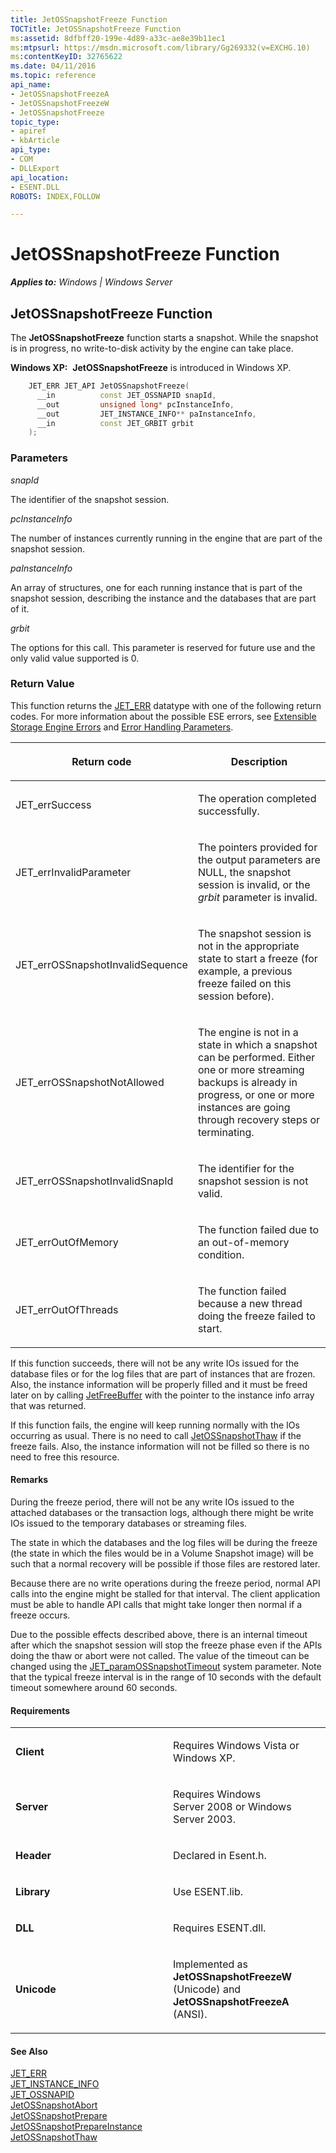 ```yaml
---
title: JetOSSnapshotFreeze Function
TOCTitle: JetOSSnapshotFreeze Function
ms:assetid: 8dfbff20-199e-4d89-a33c-ae8e39b11ec1
ms:mtpsurl: https://msdn.microsoft.com/library/Gg269332(v=EXCHG.10)
ms:contentKeyID: 32765622
ms.date: 04/11/2016
ms.topic: reference
api_name: 
- JetOSSnapshotFreezeA
- JetOSSnapshotFreezeW
- JetOSSnapshotFreeze
topic_type: 
- apiref
- kbArticle
api_type: 
- COM
- DLLExport
api_location: 
- ESENT.DLL
ROBOTS: INDEX,FOLLOW

---
```


# JetOSSnapshotFreeze Function


_**Applies to:** Windows | Windows Server_

## JetOSSnapshotFreeze Function

The **JetOSSnapshotFreeze** function starts a snapshot. While the snapshot is in progress, no write-to-disk activity by the engine can take place.

**Windows XP:**  **JetOSSnapshotFreeze** is introduced in Windows XP.

```cpp
    JET_ERR JET_API JetOSSnapshotFreeze(
      __in          const JET_OSSNAPID snapId,
      __out         unsigned long* pcInstanceInfo,
      __out         JET_INSTANCE_INFO** paInstanceInfo,
      __in          const JET_GRBIT grbit
    );
```

### Parameters

*snapId*

The identifier of the snapshot session.

*pcInstanceInfo*

The number of instances currently running in the engine that are part of the snapshot session.

*paInstanceInfo*

An array of structures, one for each running instance that is part of the snapshot session, describing the instance and the databases that are part of it.

*grbit*

The options for this call. This parameter is reserved for future use and the only valid value supported is 0.

### Return Value

This function returns the [JET_ERR](gg294092\(v=exchg.10\).md) datatype with one of the following return codes. For more information about the possible ESE errors, see [Extensible Storage Engine Errors](gg269184\(v=exchg.10\).md) and [Error Handling Parameters](gg269173\(v=exchg.10\).md).

<table>
<colgroup>
<col style="width: 50%" />
<col style="width: 50%" />
</colgroup>
<thead>
<tr class="header">
<th><p>Return code</p></th>
<th><p>Description</p></th>
</tr>
</thead>
<tbody>
<tr class="odd">
<td><p>JET_errSuccess</p></td>
<td><p>The operation completed successfully.</p></td>
</tr>
<tr class="even">
<td><p>JET_errInvalidParameter</p></td>
<td><p>The pointers provided for the output parameters are NULL, the snapshot session is invalid, or the <em>grbit</em> parameter is invalid.</p></td>
</tr>
<tr class="odd">
<td><p>JET_errOSSnapshotInvalidSequence</p></td>
<td><p>The snapshot session is not in the appropriate state to start a freeze (for example, a previous freeze failed on this session before).</p></td>
</tr>
<tr class="even">
<td><p>JET_errOSSnapshotNotAllowed</p></td>
<td><p>The engine is not in a state in which a snapshot can be performed. Either one or more streaming backups is already in progress, or one or more instances are going through recovery steps or terminating.</p></td>
</tr>
<tr class="odd">
<td><p>JET_errOSSnapshotInvalidSnapId</p></td>
<td><p>The identifier for the snapshot session is not valid.</p></td>
</tr>
<tr class="even">
<td><p>JET_errOutOfMemory</p></td>
<td><p>The function failed due to an out-of-memory condition.</p></td>
</tr>
<tr class="odd">
<td><p>JET_errOutOfThreads</p></td>
<td><p>The function failed because a new thread doing the freeze failed to start.</p></td>
</tr>
</tbody>
</table>


If this function succeeds, there will not be any write IOs issued for the database files or for the log files that are part of instances that are frozen. Also, the instance information will be properly filled and it must be freed later on by calling [JetFreeBuffer](gg294134\(v=exchg.10\).md) with the pointer to the instance info array that was returned.

If this function fails, the engine will keep running normally with the IOs occurring as usual. There is no need to call [JetOSSnapshotThaw](gg269229\(v=exchg.10\).md) if the freeze fails. Also, the instance information will not be filled so there is no need to free this resource.

#### Remarks

During the freeze period, there will not be any write IOs issued to the attached databases or the transaction logs, although there might be write IOs issued to the temporary databases or streaming files.

The state in which the databases and the log files will be during the freeze (the state in which the files would be in a Volume Snapshot image) will be such that a normal recovery will be possible if those files are restored later.

Because there are no write operations during the freeze period, normal API calls into the engine might be stalled for that interval. The client application must be able to handle API calls that might take longer then normal if a freeze occurs.

Due to the possible effects described above, there is an internal timeout after which the snapshot session will stop the freeze phase even if the APIs doing the thaw or abort were not called. The value of the timeout can be changed using the [JET_paramOSSnapshotTimeout](gg269236\(v=exchg.10\).md) system parameter. Note that the typical freeze interval is in the range of 10 seconds with the default timeout somewhere around 60 seconds.

#### Requirements

<table>
<colgroup>
<col style="width: 50%" />
<col style="width: 50%" />
</colgroup>
<tbody>
<tr class="odd">
<td><p><strong>Client</strong></p></td>
<td><p>Requires Windows Vista or Windows XP.</p></td>
</tr>
<tr class="even">
<td><p><strong>Server</strong></p></td>
<td><p>Requires Windows Server 2008 or Windows Server 2003.</p></td>
</tr>
<tr class="odd">
<td><p><strong>Header</strong></p></td>
<td><p>Declared in Esent.h.</p></td>
</tr>
<tr class="even">
<td><p><strong>Library</strong></p></td>
<td><p>Use ESENT.lib.</p></td>
</tr>
<tr class="odd">
<td><p><strong>DLL</strong></p></td>
<td><p>Requires ESENT.dll.</p></td>
</tr>
<tr class="even">
<td><p><strong>Unicode</strong></p></td>
<td><p>Implemented as <strong>JetOSSnapshotFreezeW</strong> (Unicode) and <strong>JetOSSnapshotFreezeA</strong> (ANSI).</p></td>
</tr>
</tbody>
</table>


#### See Also

[JET_ERR](gg294092\(v=exchg.10\).md)  
[JET_INSTANCE_INFO](gg269331\(v=exchg.10\).md)  
[JET_OSSNAPID](gg269325\(v=exchg.10\).md)  
[JetOSSnapshotAbort](gg269265\(v=exchg.10\).md)  
[JetOSSnapshotPrepare](gg269224\(v=exchg.10\).md)  
[JetOSSnapshotPrepareInstance](gg294064\(v=exchg.10\).md)  
[JetOSSnapshotThaw](gg269229\(v=exchg.10\).md)

